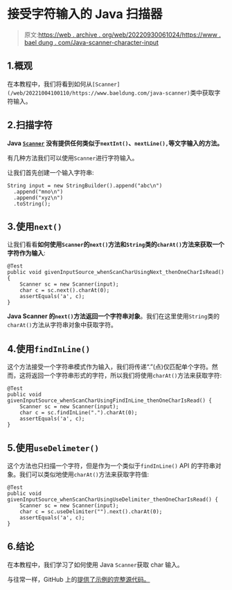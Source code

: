 # 接受字符输入的 Java 扫描器

> 原文:[https://web . archive . org/web/20220930061024/https://www . bael dung . com/Java-scanner-character-input](https://web.archive.org/web/20220930061024/https://www.baeldung.com/java-scanner-character-input)

## 1.概观

在本教程中，我们将看到如何从`[Scanner](/web/20221004100110/https://www.baeldung.com/java-scanner)`类中获取字符输入。

## 2.扫描字符

**Java [`Scanner`](https://web.archive.org/web/20221004100110/https://docs.oracle.com/en/java/javase/17/docs/api/java.base/java/util/Scanner.html) 没有提供任何类似于`nextInt()`、`nextLine(),`等文字输入的方法。**

有几种方法我们可以使用`Scanner`进行字符输入。

让我们首先创建一个输入字符串:

```
String input = new StringBuilder().append("abc\n")
  .append("mno\n")
  .append("xyz\n")
  .toString();
```

## 3.使用`next()`

让我们看看**如何使用`Scanner`的`next()`方法和`String`类的`charAt()`方法来获取一个字符作为输入**:

```
@Test
public void givenInputSource_whenScanCharUsingNext_thenOneCharIsRead() {
    Scanner sc = new Scanner(input);
    char c = sc.next().charAt(0);
    assertEquals('a', c);
}
```

**Java Scanner 的`next()`方法返回一个字符串对象**。我们在这里使用`String`类的`charAt()`方法从字符串对象中获取字符。

## 4.使用`findInLine()`

这个方法接受一个字符串模式作为输入，我们将传递“.”(点)仅匹配单个字符。然而，这将返回一个字符串形式的字符，所以我们将使用`charAt()`方法来获取字符:

```
@Test
public void givenInputSource_whenScanCharUsingFindInLine_thenOneCharIsRead() {
    Scanner sc = new Scanner(input);
    char c = sc.findInLine(".").charAt(0);
    assertEquals('a', c);
}
```

## 5.使用`useDelimeter()`

这个方法也只扫描一个字符，但是作为一个类似于`findInLine()` API 的字符串对象。我们可以类似地使用`charAt()`方法来获取字符值:

```
@Test
public void givenInputSource_whenScanCharUsingUseDelimiter_thenOneCharIsRead() {
    Scanner sc = new Scanner(input);
    char c = sc.useDelimiter("").next().charAt(0);
    assertEquals('a', c);
}
```

## 6.结论

在本教程中，我们学习了如何使用 Java `Scanner`获取 char 输入。

与往常一样，GitHub 上的[提供了示例的完整源代码。](https://web.archive.org/web/20221004100110/https://github.com/eugenp/tutorials/tree/master/core-java-modules/core-java-io-apis-2)